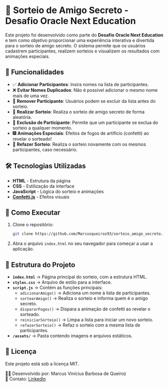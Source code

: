 # 🎁 Sorteio de Amigo Secreto - Desafio Oracle Next Education

Este projeto foi desenvolvido como parte do **Desafio Oracle Next Education** e tem como objetivo proporcionar uma experiência interativa e divertida para o sorteio de amigo secreto. O sistema permite que os usuários cadastrem participantes, realizem sorteios e visualizem os resultados com animações especiais.

## 📌 Funcionalidades

- ✅ **Adicionar Participantes**: Insira nomes na lista de participantes.  
- ❌ **Evitar Nomes Duplicados**: Não é possível adicionar o mesmo nome mais de uma vez.  
- 🔄 **Remover Participante**: Usuários podem se excluir da lista antes do sorteio.  
- 🎲 **Realizar Sorteio**: Realiza o sorteio de amigo secreto de forma aleatória.  
- 🚫 **Exclusão de Participante**: Permite que um participante se exclua do sorteio a qualquer momento.  
- 🎆 **Animações Especiais**: Efeitos de fogos de artifício (confetti) ao revelar o sorteado!  
- 🔄 **Refazer Sorteio**: Realiza o sorteio novamente com os mesmos participantes, caso necessário.

## 🛠️ Tecnologias Utilizadas

- **HTML** - Estrutura da página  
- **CSS** - Estilização da interface  
- **JavaScript** - Lógica do sorteio e animações  
- **[Confetti.js](https://www.kirilv.com/canvas-confetti/)** - Efeitos visuais

## 🚀 Como Executar

1. Clone o repositório:
   ```sh
   git clone https://github.com/Marcusqueiroz93/sorteio_amigo_secreto.git
   ```

2. Abra o arquivo `index.html` no seu navegador para começar a usar a aplicação.

## 📂 Estrutura do Projeto

- **`index.html`** → Página principal do sorteio, com a estrutura HTML.  
- **`styles.css`** → Arquivo de estilo para a interface.  
- **`script.js`** → Contém as funções principais:
  - `adicionarAmigo()` → Adiciona um nome à lista de participantes.  
  - `sortearAmigo()` → Realiza o sorteio e informa quem é o amigo secreto.  
  - `dispararFogos()` → Dispara a animação de confetti ao revelar o sorteado.  
  - `reiniciarSorteio()` → Limpa a lista para iniciar um novo sorteio.  
  - `refazerSorteio()` → Refaz o sorteio com a mesma lista de participantes.  
- **`/assets/`** → Pasta contendo imagens e arquivos estáticos.

## 📜 Licença

Este projeto está sob a licença MIT.

👨‍💻 Desenvolvido por: Marcus Vinícius Barbosa de Queiroz  
📧 Contato: [LinkedIn](https://www.linkedin.com/in/marcus-vinicius-queiroz/)
